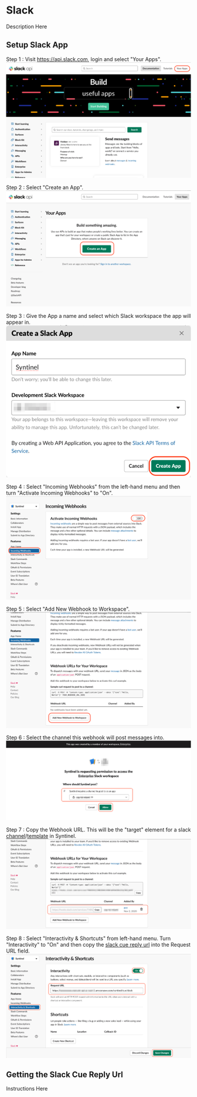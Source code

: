 # Slack

Description Here

## Setup Slack App

Step 1 : Visit https://api.slack.com, login and select "Your Apps".
![Your Apps](../../resources/channels/slack/slack-setup-001.png)

Step 2 : Select "Create an App".
![Create an App](../../resources/channels/slack/slack-setup-002.png)

Step 3 : Give the App a name and select which Slack workspace the app will appear in.
![App Name](../../resources/channels/slack/slack-setup-003.png)

Step 4 : Select "Incoming Webhooks" from the left-hand menu and then turn "Activate Incoming Webhooks" to "On".
![Activate Incoming Webhooks](../../resources/channels/slack/slack-setup-004.png)

Step 5 : Select "Add New Webhook to Workspace".
![Add New Webhook](../../resources/channels/slack/slack-setup-005.png)

Step 6 : Select the channel this webhook will post messages into.
![Select Channel](../../resources/channels/slack/slack-setup-006.png)

Step 7 : Copy the Webhook URL.  This will be the "target" element for a slack [channel](../../classes/database/channel-db.md)/[template](../../classes/database/template-db.md) in Syntinel.
![Copy Webhook Url](../../resources/channels/slack/slack-setup-007.png)

Step 8 : Select "Interactivity & Shortcuts" from left-hand menu.  Turn "Interactivity" to "On" and then copy the [slack cue reply url](#getting-the-slack-cue-reply-url) into the Request URL field.
![Setup Interactivity](../../resources/channels/slack/slack-setup-008.png)


## Getting the Slack Cue Reply Url

Instructions Here